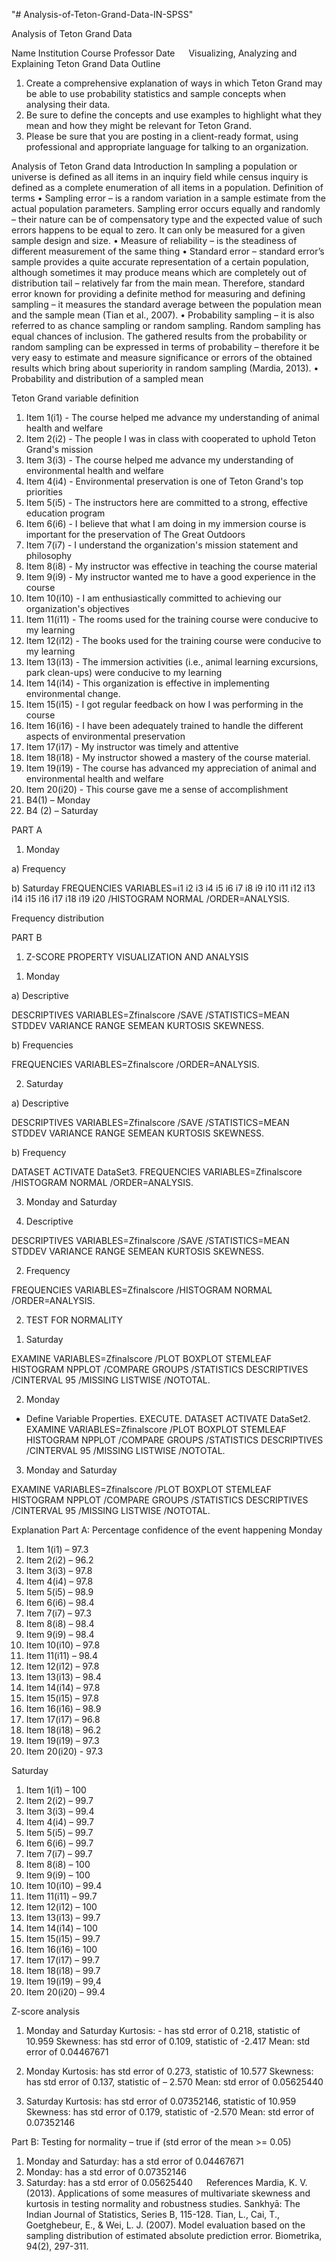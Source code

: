 "# Analysis-of-Teton-Grand-Data-IN-SPSS" 






Analysis of Teton Grand Data





Name
Institution
Course
Professor
Date
 
Visualizing, Analyzing and Explaining Teton Grand Data
Outline
1.	Create a comprehensive explanation of ways in which Teton Grand may be able to use probability statistics and sample concepts when analysing their data. 
2.	Be sure to define the concepts and use examples to highlight what they mean and how they might be relevant for Teton Grand. 
3.	Please be sure that you are posting in a client-ready format, using professional and appropriate language for talking to an organization.

Analysis of Teton Grand data
Introduction
In sampling a population or universe is defined as all items in an inquiry field while census inquiry is defined as a complete enumeration of all items in a population.
Definition of terms
•	Sampling error – is a random variation in a sample estimate from the actual population parameters. Sampling error occurs equally and randomly – their nature can be of compensatory type and the expected value of such errors happens to be equal to zero. It can only be measured for a given sample design and size.
•	Measure of reliability – is the steadiness of different measurement of the same thing
•	Standard error – standard error’s sample provides a quite accurate representation of a certain population, although sometimes it may produce means which are completely out of distribution tail – relatively far from the main mean. Therefore, standard error known for providing a definite method for measuring and defining sampling – it measures the standard average between the population mean and the sample mean (Tian et al., 2007).
•	Probability sampling – it is also referred to as chance sampling or random sampling. Random sampling has equal chances of inclusion. The gathered results from the probability or random sampling can be expressed in terms of probability – therefore it be very easy to estimate and measure significance or errors of the obtained results which bring about superiority in random sampling (Mardia, 2013).
•	Probability and distribution of a sampled mean

Teton Grand variable definition

1.	Item 1(i1) - The course helped me advance my understanding of animal health and welfare
2.	Item 2(i2) - The people I was in class with cooperated to uphold Teton Grand's mission
3.	Item 3(i3) - The course helped me advance my understanding of environmental health and welfare
4.	Item 4(i4) - Environmental preservation is one of Teton Grand's top priorities
5.	Item 5(i5) - The instructors here are committed to a strong, effective education program
6.	Item 6(i6) - I believe that what I am doing in my immersion course is important for the preservation of The Great Outdoors
7.	Item 7(i7) - I understand the organization's mission statement and philosophy
8.	Item 8(i8) - My instructor was effective in teaching the course material
9.	Item 9(i9) - My instructor wanted me to have a good experience in the course
10.	Item 10(i10) - I am enthusiastically committed to achieving our organization's objectives
11.	Item 11(i11) - The rooms used for the training course were conducive to my learning
12.	Item 12(i12) - The books used for the training course were conducive to my learning
13.	Item 13(i13) - The immersion activities (i.e., animal learning excursions, park clean-ups) were conducive to my learning
14.	Item 14(i14) - This organization is effective in implementing environmental change.
15.	Item 15(i15) - I got regular feedback on how I was performing in the course
16.	Item 16(i16) - I have been adequately trained to handle the different aspects of environmental preservation
17.	Item 17(i17) - My instructor was timely and attentive
18.	Item 18(i18) - My instructor showed a mastery of the course material.
19.	Item 19(i19) - The course has advanced my appreciation of animal and environmental health and welfare
20.	Item 20(i20) - This course gave me a sense of accomplishment
21.	B4(1) – Monday
22.	B4 (2) – Saturday 










PART A

1.	Monday 
 
a)	Frequency 
  

 
 
 
 

 

 
 
 
 
 
 
 
 
 
 
 
 
 
 
 
 
 
 
 
 
  
  


 
 

 
 
 
 

 
 
b)	Saturday 
FREQUENCIES VARIABLES=i1 i2 i3 i4 i5 i6 i7 i8 i9 i10 i11 i12 i13 i14 i15 i16 i17 i18 i19 i20
  /HISTOGRAM NORMAL
  /ORDER=ANALYSIS.

Frequency distribution
 
 
 
 
 
 
 
 
 
 
 
 
 
 
 
 
 
 
 
 
 
 
 
 
 
 
 
 
 
 
 
 
 
 
 
 
 
 
 
 
 
PART B

1)	Z-SCORE PROPERTY VISUALIZATION AND ANALYSIS


1.	Monday

a)	Descriptive


 DESCRIPTIVES VARIABLES=Zfinalscore
  /SAVE
  /STATISTICS=MEAN STDDEV VARIANCE RANGE SEMEAN 
 KURTOSIS SKEWNESS.



 



b)	Frequencies



 FREQUENCIES VARIABLES=Zfinalscore
  /ORDER=ANALYSIS.



 
 

 
2.	Saturday 



a)	Descriptive 

DESCRIPTIVES VARIABLES=Zfinalscore
  /SAVE
/STATISTICS=MEAN STDDEV VARIANCE RANGE SEMEAN KURTOSIS SKEWNESS.




 




b)	Frequency 


DATASET ACTIVATE DataSet3.
FREQUENCIES VARIABLES=Zfinalscore
/HISTOGRAM NORMAL
/ORDER=ANALYSIS.





 

 

 





3.	Monday and Saturday



1.	Descriptive 

DESCRIPTIVES VARIABLES=Zfinalscore
  /SAVE
  /STATISTICS=MEAN STDDEV VARIANCE RANGE SEMEAN KURTOSIS SKEWNESS.


 


2.	Frequency 

FREQUENCIES VARIABLES=Zfinalscore
  /HISTOGRAM NORMAL
  /ORDER=ANALYSIS.
 

 

 




2)	TEST FOR NORMALITY


1.	Saturday 


EXAMINE VARIABLES=Zfinalscore
  /PLOT BOXPLOT STEMLEAF HISTOGRAM NPPLOT
  /COMPARE GROUPS
  /STATISTICS DESCRIPTIVES
  /CINTERVAL 95
  /MISSING LISTWISE
  /NOTOTAL.




 

 


 


 
  



 
 




2.	Monday 



* Define Variable Properties.
EXECUTE.
DATASET ACTIVATE DataSet2.
EXAMINE VARIABLES=Zfinalscore
  /PLOT BOXPLOT STEMLEAF HISTOGRAM NPPLOT
  /COMPARE GROUPS
  /STATISTICS DESCRIPTIVES
  /CINTERVAL 95
  /MISSING LISTWISE
  /NOTOTAL.




 


 


 

 
 



 
 



3.	Monday and Saturday



EXAMINE VARIABLES=Zfinalscore
  /PLOT BOXPLOT STEMLEAF HISTOGRAM NPPLOT
  /COMPARE GROUPS
  /STATISTICS DESCRIPTIVES
  /CINTERVAL 95
  /MISSING LISTWISE
  /NOTOTAL.




 

 


 



 


 



 
 

Explanation
Part A:
Percentage confidence of the event happening
		 Monday 
1.	Item 1(i1) – 97.3
2.	Item 2(i2) – 96.2
3.	Item 3(i3) – 97.8
4.	Item 4(i4) – 97.8
5.	Item 5(i5) – 98.9
6.	Item 6(i6) – 98.4
7.	Item 7(i7) – 97.3
8.	Item 8(i8) – 98.4
9.	Item 9(i9) – 98.4
10.	Item 10(i10) – 97.8
11.	Item 11(i11) – 98.4
12.	Item 12(i12) – 97.8
13.	Item 13(i13) – 98.4
14.	Item 14(i14) – 97.8
15.	Item 15(i15) – 97.8
16.	Item 16(i16) – 98.9
17.	Item 17(i17) – 96.8
18.	Item 18(i18) – 96.2
19.	Item 19(i19) – 97.3
20.	Item 20(i20) - 97.3

Saturday

1.	Item 1(i1) – 100
2.	Item 2(i2) – 99.7
3.	Item 3(i3) – 99.4
4.	Item 4(i4) – 99.7
5.	Item 5(i5) – 99.7
6.	Item 6(i6) – 99.7
7.	Item 7(i7) – 99.7
8.	Item 8(i8) – 100
9.	Item 9(i9) – 100
10.	Item 10(i10) – 99.4
11.	Item 11(i11) – 99.7
12.	Item 12(i12) – 100
13.	Item 13(i13) – 99.7
14.	Item 14(i14) – 100
15.	Item 15(i15) – 99.7
16.	Item 16(i16) – 100
17.	Item 17(i17) – 99.7
18.	Item 18(i18) – 99.7
19.	Item 19(i19) – 99,4
20.	Item 20(i20) – 99.4
	
Z-score analysis
1.	Monday and Saturday
Kurtosis: - has std error of 0.218, statistic of 10.959
Skewness: has std error of 0.109, statistic of -2.417
Mean: std error of 0.04467671
2.	Monday 
Kurtosis: has std error of 0.273, statistic of 10.577
Skewness: has std error of 0.137, statistic of – 2.570
Mean: std error of 0.05625440

3.	Saturday
Kurtosis: has std error of 0.07352146, statistic of 10.959
Skewness: has std error of 0.179, statistic of -2.570
Mean: std error of 0.07352146

Part B:
Testing for normality – true if (std error of the mean >= 0.05)
1.	Monday and Saturday: has a std error of 0.04467671
2.	Monday: has a std error of 0.07352146
3.	Saturday: has a std error of 0.05625440
 
References
Mardia, K. V. (2013). Applications of some measures of multivariate skewness and kurtosis in testing normality and robustness studies. Sankhyā: The Indian Journal of Statistics, Series B, 115-128.
Tian, L., Cai, T., Goetghebeur, E., & Wei, L. J. (2007). Model evaluation based on the sampling distribution of estimated absolute prediction error. Biometrika, 94(2), 297-311.

